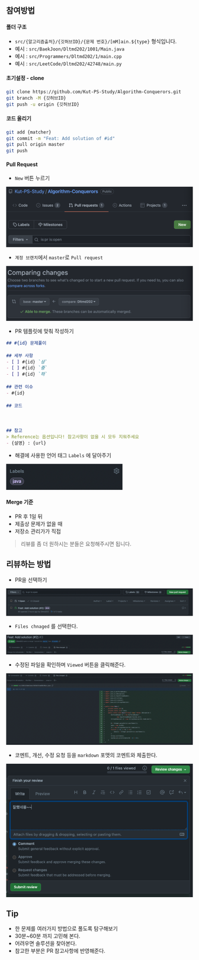 ## 참여방법

#### 폴더 구조
- `src/{알고리즘출처}/{깃허브ID}/{문제 번호}/[mM]ain.${type}` 형식입니다.  
- 예시 : `src/BaekJoon/Dltmd202/1001/Main.java`
- 예시 : `src/Programmers/Dltmd202/1/main.cpp`
- 예시 : `src/LeetCode/Dltmd202/42748/main.py`

#### 초기설정 - clone
```bash
git clone https://github.com/Kut-PS-Study/Algorithm-Conquerors.git
git branch -M {깃허브ID}
git push -u origin {깃허브ID}
```

#### 코드 올리기
```bash
git add {matcher}
git commit -m "Feat: Add solution of #id"
git pull origin master
git push 
```

#### Pull Request
* `New` 버튼 누르기

![PR 만들기](./github/PR/1.png)


* `계정 브랜치`에서 `master`로 `Pull request`

![PR 만들기](./github/PR/2.png)

* PR 템플릿에 맞춰 작성하기
```markdown
## #{id} 문제풀이

## 세부 사항
- [ ] #{id} `상`
- [ ] #{id} `중`
- [ ] #{id} `하`

## 관련 이슈
- #{id}

## 코드



## 참고
> Reference는 옵션입니다! 참고사항이 없을 시 모두 지워주세요
- {설명} : {url}
```

* 해결에 사용한 언어 태그 `Labels` 에 달아주기

![PR 만들기](./github/PR/3.png)

#### Merge 기준
- PR 후 1일 뒤
- 제출상 문제가 없을 때
- 저장소 관리가가 직접
> 리뷰를 좀 더 원하시는 분들은 요청해주시면 됩니다.

## 리뷰하는 방법
- PR을 선택하기

![PR을 선택하기](./github/code_review/1.png)

- `Files chnaged` 를 선택한다.

![files changed 선택하기](./github/code_review/2.png)

- 수정된 파일을 확인하며 `Viewed` 버튼을 클릭해준다.

![Viewed 버튼을 클릭](./github/code_review/3.png)

- 코멘트, 개선, 수정 요청 등을 `markdown` 포맷의 코멘트와 체출한다.

![코멘트와 체출](./github/code_review/4.png)


## Tip
- 한 문제를 여러가지 방법으로 풀도록 탐구해보기
- 30분~60분 까지 고민해 본다.
- 어려우면 솔루션을 찾아본다.
- 참고한 부분은 PR 참고사항에 반영해준다.
